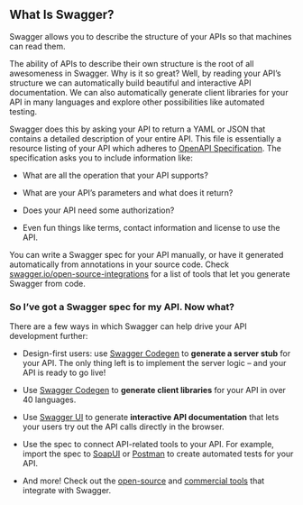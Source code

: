 ## What Is Swagger?

Swagger allows you to describe the structure of your APIs so that machines can read them.

The ability of APIs to describe their own structure is the root of all awesomeness in Swagger. Why is it so great? Well, by reading your API’s structure we can automatically build beautiful and interactive API documentation. We can also automatically generate client libraries for your API in many languages and explore other possibilities like automated testing.

Swagger does this by asking your API to return a YAML or JSON that contains a detailed description of your entire API. This file is essentially a resource listing of your API which adheres to [OpenAPI Specification](https://github.com/OAI/OpenAPI-Specification/blob/master/versions/2.0.md). The specification asks you to include information like:

* What are all the operation that your API supports?

* What are your API’s parameters and what does it return?

* Does your API need some authorization?

* Even fun things like terms, contact information and license to use the API.

You can write a Swagger spec for your API manually, or have it generated automatically from annotations in your source code. Check [swagger.io/open-source-integrations](https://swagger.io/open-source-integrations/) for a list of tools that let you generate Swagger from code.

### So I’ve got a Swagger spec for my API. Now what?

There are a few ways in which Swagger can help drive your API development further:

* Design-first users: use [Swagger Codegen](https://swagger.io/swagger-codegen/) to **generate a server stub** for your API. The only thing left is to implement the server logic – and your API is ready to go live!

* Use [Swagger Codegen](https://swagger.io/swagger-codegen/) to **generate client libraries** for your API in over 40 languages.

* Use [Swagger UI](https://swagger.io/swagger-ui/) to generate **interactive API documentation** that lets your users try out the API calls directly in the browser.

* Use the spec to connect API-related tools to your API. For example, import the spec to [SoapUI](https://soapui.org/) or [Postman](https://www.getpostman.com/) to create automated tests for your API.

* And more! Check out the [open-source](https://swagger.io/open-source-integrations/) and [commercial tools](https://swagger.io/commercial-tools/) that integrate with Swagger.